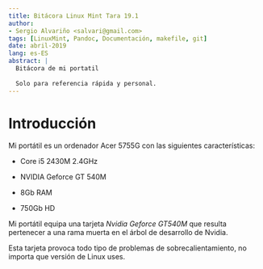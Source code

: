 ```yaml
---
title: Bitácora Linux Mint Tara 19.1
author:
- Sergio Alvariño <salvari@gmail.com>
tags: [LinuxMint, Pandoc, Documentación, makefile, git]
date: abril-2019
lang: es-ES
abstract: |
  Bitácora de mi portatil
  
  Solo para referencia rápida y personal.
---
```


# Introducción

Mi portátil es un ordenador Acer 5755G con las siguientes
características:

* Core i5 2430M 2.4GHz

* NVIDIA Geforce GT 540M

* 8Gb RAM

* 750Gb HD

Mi portátil equipa una tarjeta _Nvidia Geforce GT540M_ que resulta
pertenecer a una rama muerta en el árbol de desarrollo de Nvidia.

Esta tarjeta provoca todo tipo de problemas de sobrecalientamiento, no
importa que versión de Linux uses.
